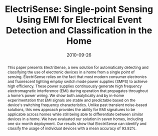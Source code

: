 ---
abstract: |-
  This paper presents ElectriSense, a new solution for automatically detecting and classifying the use of electronic devices in a home from a single point of sensing. ElectriSense relies on the fact that most modern consumer electronics and fluorescent lighting employ switch mode power supplies (SMPS) to achieve high efficiency. These power supplies continuously generate high frequency electromagnetic interference (EMI) during operation that propagates throughout a home's power wiring. We show both analytically and by in-home experimentation that EMI signals are stable and predictable based on the device's switching frequency characteristics. Unlike past transient noise-based solutions, this new approach provides the ability for EMI signatures to be applicable across homes while still being able to differentiate between similar devices in a home. We have evaluated our solution in seven homes, including one six-month deployment. Our results show that ElectriSense can identify and classify the usage of individual devices with a mean accuracy of 93.82%.
authors:
- gupta
- Matthew S. Reynolds
- patel
award: 'Best Paper Award'
bibtex: |-
  @inproceedings{Gupta:2010:ESS:1864349.1864375,
   author = {Gupta, Sidhant and Reynolds, Matthew S. and Patel, Shwetak N.},
   title = {ElectriSense: Single-point Sensing Using EMI for Electrical Event Detection and Classification in the Home},
   booktitle = {Proceedings of the 12th ACM International Conference on Ubiquitous Computing},
   series = {UbiComp '10},
   year = {2010},
   isbn = {978-1-60558-843-8},
   location = {Copenhagen, Denmark},
   pages = {139--148},
   numpages = {10},
   url = {http://doi.acm.org/10.1145/1864349.1864375},
   doi = {10.1145/1864349.1864375},
   acmid = {1864375},
   publisher = {ACM},
   address = {New York, NY, USA},
   keywords = {activity recognition, activity sensing, energy monitoring, infrastructure-mediated sensing},
  }
caption: ''
citation: |-
  Sidhant Gupta, Matthew S. Reynolds, and Shwetak N. Patel. 2010. ElectriSense: single-point sensing using EMI for electrical event detection and classification in the home.  In Proceedings of the 12th ACM international conference on Ubiquitous computing (UbiComp '10). ACM, New York, NY, USA,  139-148. DOI=http://dx.doi.org/10.1145/1864349.1864375
conference: ACM International Joint Conference on Pervasive and Ubiquitous Computing
  (UbiComp), 2010
date: '2010-09-26'
image: ''
pdf: /pdfs/electrisense.pdf
thumbnail: ''
title: 'ElectriSense: Single-point Sensing Using EMI for Electrical Event Detection
  and Classification in the Home'
video: ''
video_embed: ''
redirect_from: /projects/ElectriSense/
---